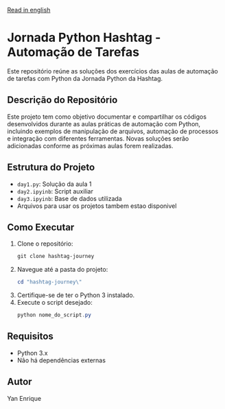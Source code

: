 [Read in english](README.md) 
# Jornada Python Hashtag - Automação de Tarefas

Este repositório reúne as soluções dos exercícios das aulas de automação de tarefas com Python da Jornada Python da Hashtag.

## Descrição do Repositório
Este projeto tem como objetivo documentar e compartilhar os códigos desenvolvidos durante as aulas práticas de automação com Python, incluindo exemplos de manipulação de arquivos, automação de processos e integração com diferentes ferramentas. Novas soluções serão adicionadas conforme as próximas aulas forem realizadas.

## Estrutura do Projeto
- `day1.py`: Solução da aula 1
- `day2.ipyinb`: Script auxiliar
- `day3.ipyinb`: Base de dados utilizada
- Arquivos para usar os projetos tambem estao disponivel

## Como Executar
1. Clone o repositório:
   ```powershell
   git clone hashtag-journey
   ```
2. Navegue até a pasta do projeto:
   ```powershell
   cd "hashtag-journey\"
   ```
3. Certifique-se de ter o Python 3 instalado.
4. Execute o script desejado:
   ```powershell
   python nome_do_script.py
   ```

## Requisitos
- Python 3.x
- Não há dependências externas

## Autor
Yan Enrique
